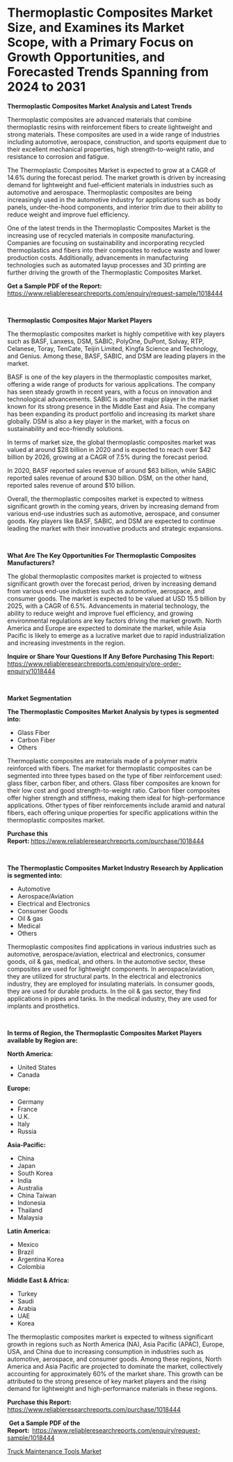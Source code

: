 <p><h1>Thermoplastic Composites Market Size, and Examines its Market Scope, with a Primary Focus on Growth Opportunities, and Forecasted Trends Spanning from 2024 to 2031</h1></p><p><strong>Thermoplastic Composites Market Analysis and Latest Trends</strong></p>
<p><p>Thermoplastic composites are advanced materials that combine thermoplastic resins with reinforcement fibers to create lightweight and strong materials. These composites are used in a wide range of industries including automotive, aerospace, construction, and sports equipment due to their excellent mechanical properties, high strength-to-weight ratio, and resistance to corrosion and fatigue.</p><p>The Thermoplastic Composites Market is expected to grow at a CAGR of 14.6% during the forecast period. The market growth is driven by increasing demand for lightweight and fuel-efficient materials in industries such as automotive and aerospace. Thermoplastic composites are being increasingly used in the automotive industry for applications such as body panels, under-the-hood components, and interior trim due to their ability to reduce weight and improve fuel efficiency.</p><p>One of the latest trends in the Thermoplastic Composites Market is the increasing use of recycled materials in composite manufacturing. Companies are focusing on sustainability and incorporating recycled thermoplastics and fibers into their composites to reduce waste and lower production costs. Additionally, advancements in manufacturing technologies such as automated layup processes and 3D printing are further driving the growth of the Thermoplastic Composites Market.</p></p>
<p><strong>Get a Sample PDF of the Report:&nbsp;</strong> <a href="https://www.reliableresearchreports.com/enquiry/request-sample/1018444">https://www.reliableresearchreports.com/enquiry/request-sample/1018444</a></p>
<p>&nbsp;</p>
<p><strong>Thermoplastic Composites Major Market Players</strong></p>
<p><p>The thermoplastic composites market is highly competitive with key players such as BASF, Lanxess, DSM, SABIC, PolyOne, DuPont, Solvay, RTP, Celanese, Toray, TenCate, Teijin Limited, Kingfa Science and Technology, and Genius. Among these, BASF, SABIC, and DSM are leading players in the market.</p><p>BASF is one of the key players in the thermoplastic composites market, offering a wide range of products for various applications. The company has seen steady growth in recent years, with a focus on innovation and technological advancements. SABIC is another major player in the market known for its strong presence in the Middle East and Asia. The company has been expanding its product portfolio and increasing its market share globally. DSM is also a key player in the market, with a focus on sustainability and eco-friendly solutions.</p><p>In terms of market size, the global thermoplastic composites market was valued at around $28 billion in 2020 and is expected to reach over $42 billion by 2026, growing at a CAGR of 7.5% during the forecast period.</p><p>In 2020, BASF reported sales revenue of around $63 billion, while SABIC reported sales revenue of around $30 billion. DSM, on the other hand, reported sales revenue of around $10 billion.</p><p>Overall, the thermoplastic composites market is expected to witness significant growth in the coming years, driven by increasing demand from various end-use industries such as automotive, aerospace, and consumer goods. Key players like BASF, SABIC, and DSM are expected to continue leading the market with their innovative products and strategic expansions.</p></p>
<p>&nbsp;</p>
<p><strong>What Are The Key Opportunities For Thermoplastic Composites Manufacturers?</strong></p>
<p><p>The global thermoplastic composites market is projected to witness significant growth over the forecast period, driven by increasing demand from various end-use industries such as automotive, aerospace, and consumer goods. The market is expected to be valued at USD 15.5 billion by 2025, with a CAGR of 6.5%. Advancements in material technology, the ability to reduce weight and improve fuel efficiency, and growing environmental regulations are key factors driving the market growth. North America and Europe are expected to dominate the market, while Asia Pacific is likely to emerge as a lucrative market due to rapid industrialization and increasing investments in the region.</p></p>
<p><strong>Inquire or Share Your Questions If Any Before Purchasing This Report:</strong> <a href="https://www.reliableresearchreports.com/enquiry/pre-order-enquiry/1018444">https://www.reliableresearchreports.com/enquiry/pre-order-enquiry/1018444</a></p>
<p>&nbsp;</p>
<p><strong>Market Segmentation</strong></p>
<p><strong>The Thermoplastic Composites Market Analysis by types is segmented into:</strong></p>
<p><ul><li>Glass Fiber</li><li>Carbon Fiber</li><li>Others</li></ul></p>
<p><p>Thermoplastic composites are materials made of a polymer matrix reinforced with fibers. The market for thermoplastic composites can be segmented into three types based on the type of fiber reinforcement used: glass fiber, carbon fiber, and others. Glass fiber composites are known for their low cost and good strength-to-weight ratio. Carbon fiber composites offer higher strength and stiffness, making them ideal for high-performance applications. Other types of fiber reinforcements include aramid and natural fibers, each offering unique properties for specific applications within the thermoplastic composites market.</p></p>
<p><strong>Purchase this Report:&nbsp;</strong><a href="https://www.reliableresearchreports.com/purchase/1018444">https://www.reliableresearchreports.com/purchase/1018444</a></p>
<p>&nbsp;</p>
<p><strong>The Thermoplastic Composites Market Industry Research by Application is segmented into:</strong></p>
<p><ul><li>Automotive</li><li>Aerospace/Aviation</li><li>Electrical and Electronics</li><li>Consumer Goods</li><li>Oil & gas</li><li>Medical</li><li>Others</li></ul></p>
<p><p>Thermoplastic composites find applications in various industries such as automotive, aerospace/aviation, electrical and electronics, consumer goods, oil & gas, medical, and others. In the automotive sector, these composites are used for lightweight components. In aerospace/aviation, they are utilized for structural parts. In the electrical and electronics industry, they are employed for insulating materials. In consumer goods, they are used for durable products. In the oil & gas sector, they find applications in pipes and tanks. In the medical industry, they are used for implants and prosthetics.</p></p>
<p>&nbsp;</p>
<p><strong>In terms of Region, the Thermoplastic Composites Market Players available by Region are:</strong></p>
<p>
    <p> <strong> North America: </strong>
        <ul>
            <li>United States</li>
            <li>Canada</li>
        </ul>
        </p> 
    <p> <strong> Europe: </strong>
        <ul>
            <li>Germany</li>
            <li>France</li>
            <li>U.K.</li>
            <li>Italy</li>
            <li>Russia</li>
        </ul>
        </p> 
    <p> <strong> Asia-Pacific: </strong>
        <ul>
            <li>China</li>
            <li>Japan</li>
            <li>South Korea</li>
            <li>India</li>
            <li>Australia</li>
            <li>China Taiwan</li>
            <li>Indonesia</li>
            <li>Thailand</li>
            <li>Malaysia</li>
        </ul>
        </p> 
    <p> <strong> Latin America: </strong>
        <ul>
            <li>Mexico</li>
            <li>Brazil</li>
            <li>Argentina Korea</li>
            <li>Colombia</li>
        </ul>
        </p> 
    <p> <strong> Middle East & Africa: </strong>
        <ul>
            <li>Turkey</li>
            <li>Saudi</li>
            <li>Arabia</li>
            <li>UAE</li>
            <li>Korea</li>
        </ul>
    </p>
    </p>
<p><p>The thermoplastic composites market is expected to witness significant growth in regions such as North America (NA), Asia Pacific (APAC), Europe, USA, and China due to increasing consumption in industries such as automotive, aerospace, and consumer goods. Among these regions, North America and Asia Pacific are projected to dominate the market, collectively accounting for approximately 60% of the market share. This growth can be attributed to the strong presence of key market players and the rising demand for lightweight and high-performance materials in these regions.</p></p>
<p><strong>Purchase this Report: </strong><a href="https://www.reliableresearchreports.com/purchase/1018444">https://www.reliableresearchreports.com/purchase/1018444</a></p>
<p>&nbsp;<strong>Get a Sample PDF of the Report:&nbsp;&nbsp;</strong><a href="https://www.reliableresearchreports.com/enquiry/request-sample/1018444">https://www.reliableresearchreports.com/enquiry/request-sample/1018444</a></p>
<p><strong></strong></p>
<p><p><a href="https://simplistic-meeting-7ee.notion.site/Truck-Maintenance-Tools-Market-Research-Report-The-Key-To-Successful-Business-Strategy-Forecasted-f-108cc33501e64e6bbdc40575dc72c5fa">Truck Maintenance Tools Market</a></p></p>